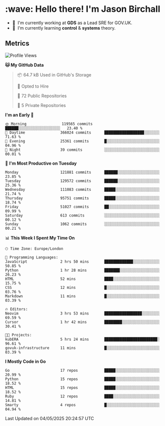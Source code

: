 <h1 align="left" id="jason-title">:wave: Hello there! I'm Jason Birchall</h1>

- :office: &nbsp;I'm currently working at **GDS** as a Lead SRE for GOV.UK.
- :seedling: &nbsp;I’m currently learning **control** & **systems** theory.

<h2>Metrics</h2>

<!--START_SECTION:waka-->
![Profile Views](http://img.shields.io/badge/Profile%20Views-0-blue)

**🐱 My GitHub Data** 

> 📦 64.7 kB Used in GitHub's Storage 
 > 
> 💼 Opted to Hire
 > 
> 📜 72 Public Repositories 
 > 
> 🔑 5 Private Repositories 
 > 
**I'm an Early 🐤** 

```text
🌞 Morning                119565 commits      ██████░░░░░░░░░░░░░░░░░░░   23.40 % 
🌆 Daytime                366024 commits      ██████████████████░░░░░░░   71.63 % 
🌃 Evening                25361 commits       █░░░░░░░░░░░░░░░░░░░░░░░░   04.96 % 
🌙 Night                  39 commits          ░░░░░░░░░░░░░░░░░░░░░░░░░   00.01 % 
```
📅 **I'm Most Productive on Tuesday** 

```text
Monday                   121881 commits      ██████░░░░░░░░░░░░░░░░░░░   23.85 % 
Tuesday                  129572 commits      ██████░░░░░░░░░░░░░░░░░░░   25.36 % 
Wednesday                111083 commits      █████░░░░░░░░░░░░░░░░░░░░   21.74 % 
Thursday                 95751 commits       █████░░░░░░░░░░░░░░░░░░░░   18.74 % 
Friday                   51027 commits       ██░░░░░░░░░░░░░░░░░░░░░░░   09.99 % 
Saturday                 613 commits         ░░░░░░░░░░░░░░░░░░░░░░░░░   00.12 % 
Sunday                   1062 commits        ░░░░░░░░░░░░░░░░░░░░░░░░░   00.21 % 
```


📊 **This Week I Spent My Time On** 

```text
🕑︎ Time Zone: Europe/London

💬 Programming Languages: 
JavaScript               2 hrs 50 mins       █████████████░░░░░░░░░░░░   50.85 % 
Python                   1 hr 28 mins        ███████░░░░░░░░░░░░░░░░░░   26.23 % 
HTML                     52 mins             ████░░░░░░░░░░░░░░░░░░░░░   15.75 % 
CSS                      12 mins             █░░░░░░░░░░░░░░░░░░░░░░░░   03.76 % 
Markdown                 11 mins             █░░░░░░░░░░░░░░░░░░░░░░░░   03.39 % 

🔥 Editors: 
Neovim                   3 hrs 53 mins       █████████████████░░░░░░░░   69.59 % 
Cursor                   1 hr 42 mins        ████████░░░░░░░░░░░░░░░░░   30.41 % 

🐱‍💻 Projects: 
kubERA                   5 hrs 24 mins       ████████████████████████░   96.61 % 
govuk-infrastructure     11 mins             █░░░░░░░░░░░░░░░░░░░░░░░░   03.39 % 
```

**I Mostly Code in Go** 

```text
Go                       17 repos            █████░░░░░░░░░░░░░░░░░░░░   20.99 % 
Python                   15 repos            █████░░░░░░░░░░░░░░░░░░░░   18.52 % 
HTML                     15 repos            █████░░░░░░░░░░░░░░░░░░░░   18.52 % 
Ruby                     12 repos            ████░░░░░░░░░░░░░░░░░░░░░   14.81 % 
Smarty                   4 repos             █░░░░░░░░░░░░░░░░░░░░░░░░   04.94 % 
```




 Last Updated on 04/05/2025 20:24:57 UTC
<!--END_SECTION:waka-->

<!-- links -->

[issues page]: https://github.com/jasonBirchall/jasonBirchall/issues "jasonBirchall/issues"
